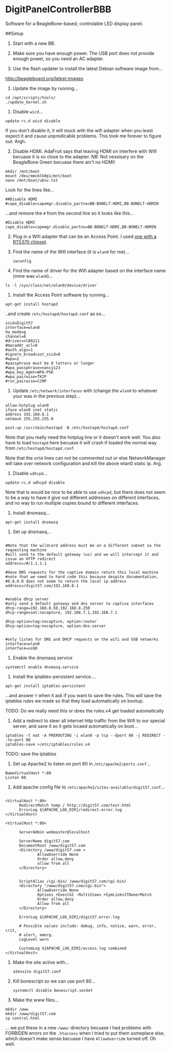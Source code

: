 # DigitPanelControllerBBB
Software for a BeagleBone-based, controlable LED display panel. 

##Setup
1. Start with a new BB. 

1. Make sure you have enough power. The USB port does not provide enough power, so you need an AC adapter.

1. Use the flash updater to install the latest Debian software image from...

 http://beagleboard.org/latest-images

1. Update the image by running...
 ```
 cd /opt/scripts/tools/
 ./update_kernel.sh
 ```
 
1. Disable `wicd`...
  ```
  update-rc.d wicd disable
  ```
  
  If you don't disable it, it will muck with the wifi adapter when you least expect it and cause unpredicable problems. This took me forever to figure out. Argh. 
  
2. Disable HDMI. AdaFruit says that leaving HDMI on interfere with Wifi becuase it is so close to the adapter. NB: Not nessisary on the BeagleBone Green becuase there ain't no HDMI!
 ```
 mkdir /mnt/boot
 mount /dev/mmcblk0p1/mnt/boot
 nano /mnt/boot/uEnv.txt
 ```
 
 Look for the lines like...
 ```
 ##Disable HDMI
 #cape_disable=capemgr.disable_partno=BB-BONELT-HDMI,BB-BONELT-HDMIN
 ```
 
 ...and remove the `#` from the second line so it looks like this...
 
 ```
 #Disable HDMI
 cape_disable=capemgr.disable_partno=BB-BONELT-HDMI,BB-BONELT-HDMIN
 ```
 
2. Plug in a Wifi adapter that can be an Access Point. I used [one with a RT5370 chipset](https://www.amazon.com/Wifi-With-Antenna-For-Raspberry/dp/B00H95C0A2/ref=as_sl_pc_ss_til?tag=joshcom-20&linkCode=w01&linkId=ONO3SOUD47R4JW5J&creativeASIN=B00H95C0A2).



1. Find the name of the Wifi interface (it is `wlan0` for me)...
    ```
    iwconfig
    ```

1. Find the name of driver for the Wifi adapter based on the interface name (mine was `wlan0`)...
  ```
  ls -l /sys/class/net/wlan0/device/driver
  ```

1. Install the Access Point software by running...

 ```
 apt-get install hostapd
 ```
 
 ..and create `/etc/hostapd/hostapd.conf` as so...
 
  ```
  ssid=Digit57
  interface=wlan0
  hw_mode=g
  channel=6
  #driver=nl80211
  #macaddr_acl=0
  #auth_algs=1
  #ignore_broadcast_ssid=0
  #wpa=2
  #passphrase must be 8 letters or longer
  #wpa_passphrase=nancy123
  #wpa_key_mgmt=WPA-PSK
  #wpa_pairwise=TKIP
  #rsn_pairwise=CCMP
  ```

    
1. Update `/etc/network/interfaces` with (change the `wlan0` to whatever your was in the previous step)...

  ```
  allow-hotplug wlan0
  iface wlan0 inet static
  address 192.168.8.1
  netmask 255.255.255.0
  
  post-up /usr/sbin/hostapd -B /etc/hostapd/hostapd.conf
  ```
 
 Note that you really need the hotplug line or it doesn't work well. You also have to load `hostapd` here becuase it will crash if loaded the normal way from `/etc/hostapd/hostapd.conf`.

 Note that the `eth0` lines can not be commented out or else NetworkManager will take over network configuration and kill the above wlan0 static ip. Arg. 

1. Disable `udhcpd`...
  ```
  update-rc.d udhcpd disable
  ```
  
  Note that is would be nice to be able to use `udhcpd`, but there does not seem to be a way to have it give out different addresses on different interfaces, and no way to run multiple copies bound to different interfaces.
  
1.  Install dnsmasq...
  ```
  apt-get install dnsmasq
  ```  
  
1. Set up dnsmasq...

  ```
  
  #Note that the wildcard address must be on a different subnet so the requesting machine
  #will send to the default gateway (us) and we will intercept it and issue an HTTP redirect
  address=/#/1.1.1.1

  #Have DNS requests for the captive domain return this local machine
  #note that we need to hard code this because despite documentation,
  #0.0.0.0 does not seem to return the local ip address
  address=/digit57.com/192.168.8.1


  #enable dhcp server
  #only send a default gateway and dns server to captive interfaces
  dhcp-range=192.168.8.50,192.168.8.250
  dhcp-range=set:nocapture, 192.168.7.1,192.168.7.1

  dhcp-option=tag:nocapture, option:router
  dhcp-option=tag:nocapture, option:dns-server


  #only listen for DNS and DHCP requests on the wifi and USB networks
  interface=wlan0
  interface=usb0
  ```
  
1. Enable the dnsmasq service

  ```
  systemctl enable dnsmasq.service
  ```    

1. Install the iptables-persistent service....
  ```
  apt-get install iptables-persistent
  ```
  ...and answer `Y` when it ask if you want to save the rules.
  This will save the iptables rules we made so that they load automatically on bootup. 
  
  TODO: Do we really need this or does the rules.v4 get loaded automatically
  
1. Add a redirect to steer all internet http traffic from the Wifi to our special server, and save it so it gets locaed automatically on boot...
  ```
  iptables -t nat -A PREROUTING -i wlan0 -p tcp --dport 80 -j REDIRECT --to-port 80
  iptables-save >/etc/iptables/rules.v4
  ```
  
  TODO: save the iptables
  
1. Set up Apache2 to listen on port 80 in `/etc/apache2/ports.conf`...
  ```
  NameVirtualHost *:80
  Listen 80
  ```
  
1. Add apache config file to `/etc/apache2/sites-available/digit57.conf`...
  ```

<VirtualHost *:80>
        RedirectMatch temp / http://digit57.com/test.html
        ErrorLog ${APACHE_LOG_DIR}/redirect.error.log
</VirtualHost>

<VirtualHost *:80>

        ServerAdmin webmaster@localhost

        ServerName digit57.com
        DocumentRoot /www/digit57.com
        <Directory /www/digit57.com >
                AllowOverride None
                Order allow,deny
                allow from all
        </Directory>


        ScriptAlias /cgi-bin/ /www/digit57.com/cgi-bin/
        <Directory "/www/digit57.com/cgi-bin">
                AllowOverride None
                Options +ExecCGI -MultiViews +SymLinksIfOwnerMatch
                Order allow,deny
                Allow from all
        </Directory>

        ErrorLog ${APACHE_LOG_DIR}/digit57.error.log

        # Possible values include: debug, info, notice, warn, error, crit,
        # alert, emerg.
        LogLevel warn

        CustomLog ${APACHE_LOG_DIR}/access.log combined
</VirtualHost>

  ```

1. Make the site active with...

    ```
    a2ensite digit57.conf
    ```

1. Kill bonescript so we can use port 80...

   ```
   systemctl disable bonescript.socket
   ```

1. Make the www files...

  ```
  mkdir /www
  mkdir /www/digit57.com
  cp control.html
  ```
  ... we put these in a new `/www/` directory becuase I had problems with FORBIDEN errors on the `.htaccess` when I tried to put them someplace else, which doesn't make sense becuase I have `AllowOverride` turned off. Oh well.
   

